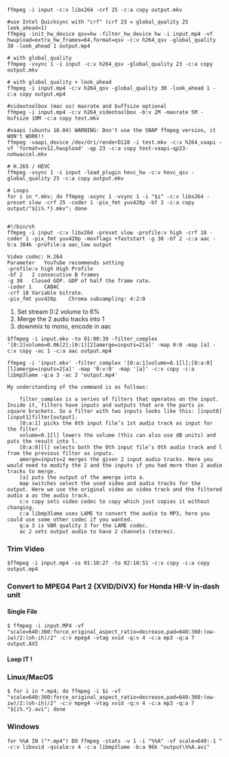```
ffmpeg -i input -c:v libx264 -crf 25 -c:a copy output.mkv

#use Intel Quicksync with "crf" (crf 23 = global_quality 25 look_ahead=1)
ffmpeg -init_hw_device qsv=hw -filter_hw_device hw -i input.mp4 -vf hwupload=extra_hw_frames=64,format=qsv -c:v h264_qsv -global_quality 30 -look_ahead 1 output.mp4

# with global_quality
ffmpeg -vsync 1 -i input -c:v h264_qsv -global_quality 23 -c:a copy output.mkv

# with global_quality + look_ahead
ffmpeg -i input.mp4 -c:v h264_qsv -global_quality 30 -look_ahead 1 -c:a copy output.mp4

#videotoolbox (mac os) maxrate and buffsize optional
ffmpeg -i input.mp4 -c:v h264_videotoolbox -b:v 2M -maxrate 5M -bufsize 10M -c:a copy test.mkv

#vaapi (ubuntu 18.04) WARNING: Don't use the SNAP ffmpeg version, it WON't WORK!!
ffmpeg -vaapi_device /dev/dri/renderD128 -i test.mkv -c:v h264_vaapi -vf 'format=nv12,hwupload' -qp 23 -c:a copy test-vaapi-qp23-nohwaccel.mkv

# H.265 / HEVC
ffmpeg -vsync 1 -i input -load_plugin hevc_hw -c:v hevc_qsv -global_quality 23 -c:a copy output.mkv

# Loops
for i in *.mkv; do ffmpeg -async 1 -vsync 1 -i "$i" -c:v libx264 -preset slow -crf 25 -coder 1 -pix_fmt yuv420p -bf 2 -c:a copy output/"${i%.*}.mkv"; done


#!/bin/sh
ffmpeg -i input -c:v libx264 -preset slow -profile:v high -crf 18 -coder 1 -pix_fmt yuv420p -movflags +faststart -g 30 -bf 2 -c:a aac -b:a 384k -profile:a aac_low output

Video codec: H.264
Parameter	YouTube recommends setting
-profile:v high	High Profile
-bf 2	2 consecutive B frames
-g 30	Closed GOP. GOP of half the frame rate.
-coder 1	CABAC
-crf 18	Variable bitrate.
-pix_fmt yuv420p	Chroma subsampling: 4:2:0
```

1. Set stream 0:2 volume to 6%
1. Merge the 2 audio tracks into 1
1. downmix to mono, encode in aac

`$ffmpeg -i input.mkv -to 01:00:39 -filter_complex '[0:2]volume=0.06[2];[0:1][2]amerge=inputs=2[a]' -map 0:0 -map [a] -c:v copy -ac 1 -c:a aac output.mp4`
```
ffmpeg -i 'input.mkv' -filter_complex '[0:a:1]volume=0.1[l];[0:a:0][l]amerge=inputs=2[a]' -map '0:v:0' -map '[a]' -c:v copy -c:a libmp3lame -q:a 3 -ac 2 'output.mp4'

My understanding of the command is as follows:

    filter_complex is a series of filters that operates on the input. Inside it, filters have inputs and outputs that are the parts in square brackets. So a filter with two inputs looks like this: [input0][input1]filter[output].
    [0:a:1] picks the 0th input file’s 1st audio track as input for the filter.
    volume=0.1[l] lowers the volume (this can also use dB units) and puts the result into l.
    [0:a:0][l] selects both the 0th input file’s 0th audio track and l from the previous filter as inputs.
    amerge=inputs=2 merges the given 2 input audio tracks. Here you would need to modify the 2 and the inputs if you had more than 2 audio tracks to merge.
    [a] puts the output of the amerge into a.
    map switches select the used video and audio tracks for the output. Here we use the original video as video track and the filtered audio a as the audio track.
    c:v copy sets video codec to copy which just copies it without changing.
    c:a libmp3lame uses LAME to convert the audio to MP3, here you could use some other codec if you wanted.
    q:a 3 is VBR quality 3 for the LAME codec.
    ac 2 sets output audio to have 2 channels (stereo).
```
### Trim Video
`$ffmpeg -i input.mp4 -ss 01:10:27 -to 02:18:51 -c:v copy -c:a copy output.mp4`

### Convert to MPEG4 Part 2 (XVID/DiVX) for Honda HR-V in-dash unit
#### Single File
`$ ffmpeg -i input.MP4 -vf "scale=640:360:force_original_aspect_ratio=decrease,pad=640:360:(ow-iw)/2:(oh-ih)/2" -c:v mpeg4 -vtag xvid -q:v 4 -c:a mp3 -q:a 7 output.AVI`
#### Loop IT !
### Linux/MacOS
`$ for i in *.mp4; do ffmpeg -i $i -vf "scale=640:360:force_original_aspect_ratio=decrease,pad=640:360:(ow-iw)/2:(oh-ih)/2" -c:v mpeg4 -vtag xvid -q:v 4 -c:a mp3 -q:a 7 "${i%.*}.avi"; done`
### Windows
`for %%A IN ("*.mp4") DO ffmpeg -stats -v 1 -i "%%A" -vf scale=640:-1 ^
 -c:v libxvid -qscale:v 4 -c:a libmp3lame -b:a 96k "output\%%A.avi"`


